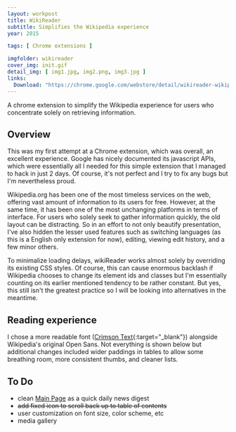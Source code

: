 ```yaml
---
layout: workpost
title: WikiReader
subtitle: Simplifies the Wikipedia experience
year: 2015

tags: [ Chrome extensions ]

imgfolder: wikireader
cover_img: init.gif
detail_img: [ img1.jpg, img2.png, img3.jpg ]
links:
  Download: "https://chrome.google.com/webstore/detail/wikireader-wikipedia-simp/jmhkjngkhknhjmanjmaljpaigdinhdcf"
---
```



A chrome extension to simplify the Wikipedia experience for users who concentrate solely on retrieving information.

## Overview
This was my first attempt at a Chrome extension, which was overall, an excellent experience. Google has nicely documented its javascript APIs, which were essentially all I needed for this simple extension that I managed to hack in just 2 days. Of course, it's not perfect and I try to fix any bugs but I'm nevertheless proud.

Wikipedia.org has been one of the most timeless services on the web, offering vast amount of information to its users for free. However, at the same time, it has been one of the most unchanging platforms in terms of interface. For users who solely seek to gather information quickly, the old layout can be distracting. So in an effort to not only beautify presentation, I've also hidden the lesser used features such as switching languages (as this is a English only extension for now), editing, viewing edit history, and a few minor others.

To minimalize loading delays, wikiReader works almost solely by overriding its existing CSS styles. Of course, this can cause enormous backlash if Wikipedia chooses to change its element ids and classes but I'm essentially counting on its earlier mentioned tendency to be rather constant. But yes, this still isn't the greatest practice so I will be looking into alternatives in the meantime.

## Reading experience
I chose a more readable font ([Crimson Text][crimson]{:target="_blank"}) alongside Wikipedia's original Open Sans. Not everything is shown below but additional changes included wider paddings in tables to allow some breathing room, more consistent thumbs, and cleaner lists.

## To Do
- clean <a href="http://en.wikipedia.org/wiki/Main_Page" target="_blank">Main Page</a> as a quick daily news digest
- <s>add fixed icon to scroll back up to table of contents</s>
- user customization on font size, color scheme, etc
- media gallery

[crimson]: https://www.google.com/fonts/specimen/Crimson+Text
